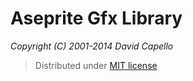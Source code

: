 # Aseprite Gfx Library
*Copyright (C) 2001-2014 David Capello*

> Distributed under [MIT license](LICENSE.txt)
